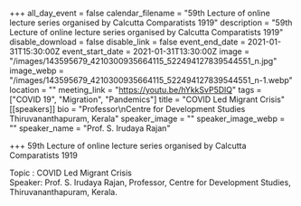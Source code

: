 +++
all_day_event = false
calendar_filename = "59th Lecture of online lecture series organised by Calcutta Comparatists 1919"
description = "59th Lecture of online lecture series organised by Calcutta Comparatists 1919"
disable_download = false
disable_link = false
event_end_date = 2021-01-31T15:30:00Z
event_start_date = 2021-01-31T13:30:00Z
image = "/images/143595679_4210300935664115_522494127839544551_n.jpg"
image_webp = "/images/143595679_4210300935664115_522494127839544551_n-1.webp"
location = ""
meeting_link = "https://youtu.be/hYkkSvP5DlQ"
tags = ["COVID 19", "Migration", "Pandemics"]
title = "COVID Led Migrant Crisis"
[[speakers]]
bio = "Professor\nCentre for Development Studies Thiruvananthapuram, Kerala"
speaker_image = ""
speaker_image_webp = ""
speaker_name = "Prof. S. Irudaya Rajan"

+++
59th Lecture of online lecture series organised by Calcutta Comparatists 1919  
  
Topic : COVID Led Migrant Crisis  
Speaker: Prof. S. Irudaya Rajan, Professor, Centre for Development Studies, Thiruvananthapuram, Kerala.